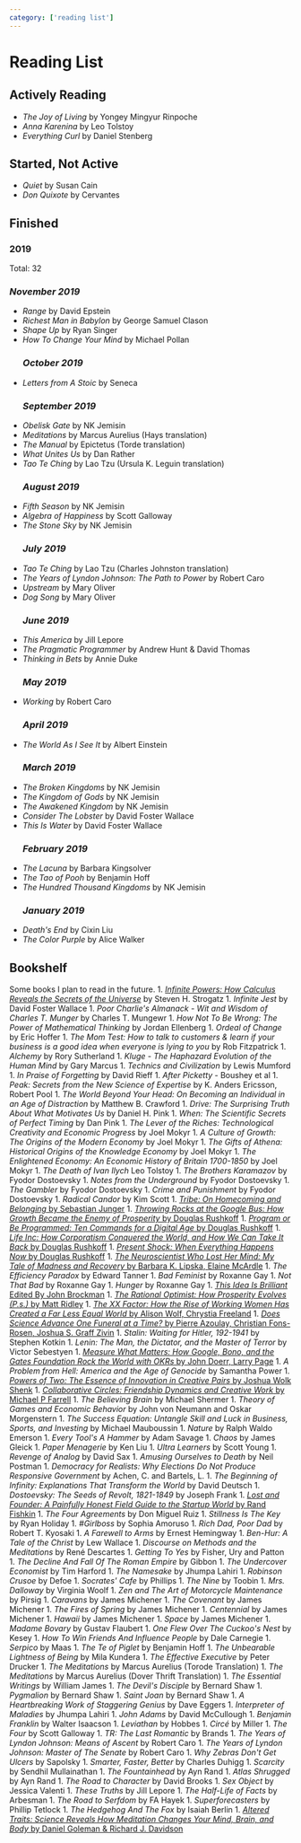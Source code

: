 ```yaml
---
category: ['reading list']
---
```


# Reading List

## Actively Reading

-   _The Joy of Living_ by Yongey Mingyur Rinpoche
-   _Anna Karenina_ by Leo Tolstoy
-   _Everything Curl_ by Daniel Stenberg

## Started, Not Active

-   _Quiet_ by Susan Cain
-   _Don Quixote_ by Cervantes

## Finished

### 2019

Total: 32

### _November 2019_

-   _Range_ by David Epstein
-   _Richest Man in Babylon_ by George Samuel Clason
-   _Shape Up_ by Ryan Singer
-   _How To Change Your Mind_ by Michael Pollan
    ### _October 2019_
-   _Letters from A Stoic_ by Seneca
    ### _September 2019_
-   _Obelisk Gate_ by NK Jemisin
-   _Meditations_ by Marcus Aurelius (Hays translation)
-   _The Manual_ by Epictetus (Torde translation)
-   _What Unites Us_ by Dan Rather
-   _Tao Te Ching_ by Lao Tzu (Ursula K. Leguin translation)
    ### _August 2019_
-   _Fifth Season_ by NK Jemisin
-   _Algebra of Happiness_ by Scott Galloway
-   _The Stone Sky_ by NK Jemisin
    ### _July 2019_
-   _Tao Te Ching_ by Lao Tzu (Charles Johnston translation)
-   _The Years of Lyndon Johnson: The Path to Power_ by Robert Caro
-   _Upstream_ by Mary Oliver
-   _Dog Song_ by Mary Oliver
    ### _June 2019_
-   _This America_ by Jill Lepore
-   _The Pragmatic Programmer_ by Andrew Hunt & David Thomas
-   _Thinking in Bets_ by Annie Duke
    ### _May 2019_
-   _Working_ by Robert Caro
    ### _April 2019_
-   _The World As I See It_ by Albert Einstein
    ### _March 2019_
-   _The Broken Kingdoms_ by NK Jemisin
-   _The Kingdom of Gods_ by NK Jemisin
-   _The Awakened Kingdom_ by NK Jemisin
-   _Consider The Lobster_ by David Foster Wallace
-   _This Is Water_ by David Foster Wallace
    ### _February 2019_
-   _The Lacuna_ by Barbara Kingsolver
-   _The Tao of Pooh_ by Benjamin Hoff
-   _The Hundred Thousand Kingdoms_ by NK Jemisin
    ### _January 2019_
-   _Death's End_ by Cixin Liu
-   _The Color Purple_ by Alice Walker

## Bookshelf

Some books I plan to read in the future.
1\. [_Infinite Powers: How Calculus Reveals the Secrets of the Universe_](https://www.goodreads.com/en/book/show/40796176-infinite-powers) by Steven H. Strogatz
1\. _Infinite Jest_ by David Foster Wallace
1\. _Poor Charlie's Almanack - Wit and Wisdom of Charles T. Munger_ by Charles T. Mungewr
1\. _How Not To Be Wrong: The Power of Mathematical Thinking_ by Jordan Ellenberg
1\. _Ordeal of Change_ by Eric Hoffer
1\. _The Mom Test: How to talk to customers & learn if your business is a good idea when everyone is lying to you_ by Rob Fitzpatrick
1\. _Alchemy_ by Rory Sutherland
1\. _Kluge - The Haphazard Evolution of the Human Mind_ by Gary Marcus
1\. _Technics and Civilization_ by Lewis Mumford
1\. _In Praise of Forgetting_ by David Rieff
1\. _After Picketty_ - Boushey et al
1\. _Peak: Secrets from the New Science of Expertise_ by K. Anders Ericsson, Robert Pool
1\. _The World Beyond Your Head: On Becoming an Individual in an Age of Distraction_ by Matthew B. Crawford
1\. _Drive: The Surprising Truth About What Motivates Us_ by Daniel H. Pink
1\. _When: The Scientific Secrets of Perfect Timing_ by Dan Pink
1\. _The Lever of the Riches: Technological Creativity and Economic Progress_ by Joel Mokyr
1\. _A Culture of Growth: The Origins of the Modern Economy_ by Joel Mokyr
1\. _The Gifts of Athena: Historical Origins of the Knowledge Economy_ by Joel Mokyr
1\. _The Enlightened Economy: An Economic History of Britain 1700-1850_ by Joel Mokyr
1\. _The Death of Ivan Ilych_ Leo Tolstoy
1\. _The Brothers Karamazov_ by Fyodor Dostoevsky
1\. _Notes from the Underground_ by Fyodor Dostoevsky
1\. _The Gambler_ by Fyodor Dostoevsky
1\. _Crime and Punishment_ by Fyodor Dostoevsky
1\. _Radical Candor_ by Kim Scott
1\. [_Tribe: On Homecoming and Belonging_ by Sebastian Junger](https://www.amazon.com/gp/product/1455566381/ref=as_li_qf_asin_il_tl?ie=UTF8&tag=stuhac-20&creative=9325&linkCode=as2&creativeASIN=1455566381&linkId=fdb6575b03bfc9b0d79536032445c6c0)
1\. [_Throwing Rocks at the Google Bus: How Growth Became the Enemy of Prosperity_ by Douglas Rushkoff](https://www.amazon.com/gp/product/014313129X/ref=as_li_qf_asin_il_tl?ie=UTF8&tag=stuhac-20&creative=9325&linkCode=as2&creativeASIN=014313129X&linkId=741cae12ca970e4c38126d0fc972ebb3)
1\. [_Program or Be Programmed: Ten Commands for a Digital Age_ by Douglas Rushkoff](https://www.amazon.com/dp/159376426X/ref=cm_sw_r_oth_tai_DK3KAbVSF2Z2B?sa-no-redirect=1&pldnSite=1)
1\. [_Life Inc: How Corporatism Conquered the World, and How We Can Take It Back_ by Douglas Rushkoff](https://www.amazon.com/dp/0812978501/ref=cm_sw_r_oth_tai_jL3KAbHYRQNQ3)
1\. [_Present Shock: When Everything Happens Now_ by Douglas Rushkoff](https://www.amazon.com/dp/1617230103/ref=cm_sw_r_oth_tai_bM3KAbW2T5F35)
1\. [_The Neuroscientist Who Lost Her Mind: My Tale of Madness and Recovery_ by Barbara K. Lipska, Elaine McArdle](http://bookateria.publishersmarketplace.com/books/9781328787309/?the-neuroscientist-who-lost-her-mind-my-tale-of-madness-and-recovery-by-barbara-k-lipska--elaine-mcardle)
1\. _The Efficiency Paradox_ by Edward Tanner
1\. _Bad Feminist_ by Roxanne Gay
1\. _Not That Bad_ by Roxanne Gay
1\. _Hunger_ by Roxanne Gay
1\. [_This Idea Is Brilliant_ Edited By John Brockman](https://www.edge.org/conversation/john_brockman-this-idea-is-brilliant)
1\. [_The Rational Optimist: How Prosperity Evolves (P.s.)_ by Matt Ridley](https://www.amazon.com/gp/aw/d/0061452068/ref=mp_s_a_1_1?ie=UTF8&qid=1523398870&sr=8-1&pi=AC_SX236_SY340_QL65&keywords=matt+ridley&dpPl=1&dpID=41MLwBkcIKL&ref=plSrch)
1\. [_The XX Factor: How the Rise of Working Women Has Created a Far Less Equal World_ by Alison Wolf, Chrystia Freeland](https://www.amazon.com/XX-Factor-Working-Women-Created/dp/1510718389/ref=nodl_)
1\. [_Does Science Advance One Funeral at a Time?_ by Pierre Azoulay, Christian Fons-Rosen, Joshua S. Graff Zivin](http://www.nber.org/papers/w21788.pdf)
1\. _Stalin: Waiting for Hitler, 192-1941_ by Stephen Kotkin
1\. _Lenin: The Man, the Dictator, and the Master of Terror_ by Victor Sebestyen
1\. [_Measure What Matters: How Google, Bono, and the Gates Foundation Rock the World with OKRs_ by John Doerr, Larry Page](https://www.amazon.com/gp/product/0525536221/ref=as_li_qf_asin_il_tl?ie=UTF8&tag=stuhac-20&creative=9325&linkCode=as2&creativeASIN=0525536221&linkId=caf73180b879d7dca4cb4465b584a52a)
1\. _A Problem from Hell: America and the Age of Genocide_ by Samantha Power
1\. [_Powers of Two: The Essence of Innovation in Creative Pairs_ by Joshua Wolk Shenk](https://www.amazon.com/dp/1848545924/?tag=thneyo0f-20)
1\. [_Collaborative Circles: Friendship Dynamics and Creative Work_ by Michael P Farrell](https://www.amazon.com/dp/0226238679/?tag=thneyo0f-20)
1\. _The Believing Brain_ by Michael Shermer
1\. _Theory of Games and Economic Behavior_ by John von Neumann and Oskar Morgenstern
1\. _The Success Equation: Untangle Skill and Luck in Business, Sports, and Investing_ by Michael Mauboussin
1\. _Nature_ by Ralph Waldo Emerson
1\. _Every Tool's A Hammer_ by Adam Savage
1\. _Chaos_ by James Gleick
1\. _Paper Menagerie_ by Ken Liu
1\. _Ultra Learners_ by Scott Young
1\. _Revenge of Analog_ by David Sax
1\. _Amusing Ourselves to Death_ by Neil Postman
1\. _Democracy for Realists: Why Elections Do Not Produce Responsive Government_ by Achen, C. and Bartels, L.
1\. _The Beginning of Infinity: Explanations That Transform the World_ by David Deutsch
1\. _Dostoevsky: The Seeds of Revolt, 1821-1849_ by Joseph Frank
1\. [_Lost and Founder: A Painfully Honest Field Guide to the Startup World_ by Rand Fishkin](https://www.amazon.com/Lost-Founder-Painfully-Honest-Startup/dp/0735213321)
1\. _The Four Agreements_ by Don Miguel Ruiz
1\. _Stillness Is The Key_ by Ryan Holiday
1\. _#Girlboss_ by Sophia Amoruso
1\. _Rich Dad, Poor Dad_ by Robert T. Kyosaki
1\. _A Farewell to Arms_ by Ernest Hemingway
1\. _Ben-Hur: A Tale of the Christ_ by Lew Wallace
1\. _Discourse on Methods and the Meditations_ by René Descartes
1\. _Getting To Yes_ by Fisher, Ury and Patton
1\. _The Decline And Fall Of The Roman Empire_ by Gibbon
1\. _The Undercover Economist_ by Tim Harford
1\. _The Namesake_ by Jhumpa Lahiri
1\. _Robinson Crusoe_ by Defoe
1\. _Socrates' Cafe_ by Phillips
1\. _The Nine_ by Toobin
1\. _Mrs. Dalloway_ by Virginia Woolf
1\. _Zen and The Art of Motorcycle Maintenance_ by Pirsig
1\. _Caravans_ by James Michener
1\. _The Covenant_ by James Michener
1\. _The Fires of Spring_ by James Michener
1\. _Centennial_ by James Michener
1\. _Hawaii_ by James Michener
1\. _Space_ by James Michener
1\. _Madame Bovary_ by Gustav Flaubert
1\. _One Flew Over The Cuckoo's Nest_ by Kesey
1\. _How To Win Friends And Influence People_ by Dale Carnegie
1\. _Serpico_ by Maas
1\. _The Te of Piglet_ by Benjamin Hoff
1\. _The Unbearable Lightness of Being_ by Mila Kundera
1\. _The Effective Executive_ by Peter Drucker
1\. _The Meditations_ by Marcus Aurelius (Torode Translation)
1\. _The Meditations_ by Marcus Aurelius (Dover Thrift Translation)
1\. _The Essential Writings_ by William James
1\. _The Devil's Disciple_ by Bernard Shaw
1\. _Pygmalion_ by Bernard Shaw
1\. _Saint Joan_ by Bernard Shaw
1\. _A Heartbreaking Work of Staggering Genius_ by Dave Eggers
1\. _Interpreter of Maladies_ by Jhumpa Lahiri
1\. _John Adams_ by David McCullough
1\. _Benjamin Franklin_ by Walter Isaacson
1\. _Leviathan_ by Hobbes
1\. _Circé_ by Miller
1\. _The Four_ by Scott Galloway
1\. _TR: The Last Romantic_ by Brands
1\. _The Years of Lyndon Johnson: Means of Ascent_ by Robert Caro
1\. _The Years of Lyndon Johnson: Master of The Senate_ by Robert Caro
1\. _Why Zebras Don't Get Ulcers_ by Sapolsky
1\. _Smarter, Faster, Better_ by Charles Duhigg
1\. _Scarcity_ by Sendhil Mullainathan
1\. _The Fountainhead_ by Ayn Rand
1\. _Atlas Shrugged_ by Ayn Rand
1\. _The Road to Character_ by David Brooks
1\. _Sex Object_ by Jessica Valenti
1\. _These Truths_ by Jill Lepore
1\. _The Half-Life of Facts_ by Arbesman
1\. _The Road to Serfdom_ by FA Hayek
1\. _Superforecasters_ by Phillip Tetlock
1\. _The Hedgehog And The Fox_ by Isaiah Berlin
1\. [_Altered Traits: Science Reveals How Meditation Changes Your Mind, Brain, and Body_  by Daniel Goleman & Richard J. Davidson](https://www.amazon.com/Altered-Traits-Science-Reveals-Meditation/dp/0399184392?SubscriptionId=AKIAILSHYYTFIVPWUY6Q&tag=duckduckgo-brave-20&linkCode=xm2&camp=2025&creative=165953&creativeASIN=0399184392&sa-no-redirect=1&pldnSite=1)